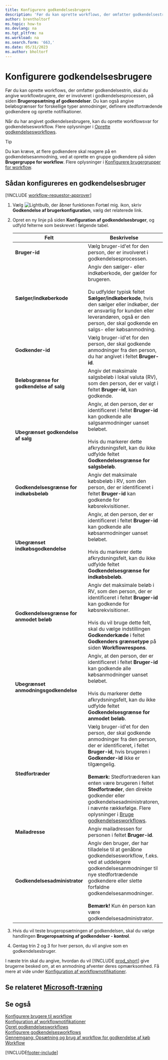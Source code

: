 ```yaml
---
title: Konfigurere godkendelsesbrugere
description: 'Før du kan oprette workflows, der omfatter godkendelsestrin, skal du angive workflowbrugere, der er involveret i godkendelsesprocessen.'
author: brentholtorf
ms.topic: how-to
ms.devlang: na
ms.tgt_pltfrm: na
ms.workload: na
ms.search.form: '663,'
ms.date: 05/31/2023
ms.author: bholtorf
---
```

# Konfigurere godkendelsesbrugere

Før du kan oprette workflows, der omfatter godkendelsestrin, skal du angive workflowbrugere, der er involveret i godkendelsesprocessen, på siden **Brugeropsætning af godkendelser**. Du kan også angive beløbsgrænser for forskellige typer anmodninger, definere stedfortrædende godkendere og oprette notifikationer.  

Når du har angivet godkendelsesbrugere, kan du oprette workflowsvar for godkendelsesworkflow. Flere oplysninger i [Oprette godkendelsesworkflows](across-how-to-create-workflows.md).  

> [!TIP]
> Du kan kræve, at flere godkendere skal reagere på en godkendelsesanmodning, ved at oprette en gruppe godkendere på siden **Brugergruppe for workflow**. Flere oplysninger i [Konfigurere brugergrupper for workflow](across-how-to-set-up-workflow-users.md).  

## Sådan konfigureres en godkendelsesbruger

[!INCLUDE [workflow-requestor-approver](includes/workflow-requestor-approver.md)]

1. Vælg ![Lightbulb, der åbner funktionen Fortæl mig.](media/ui-search/search_small.png "Fortæl mig, hvad du vil foretage dig") ikon, skriv **Godkendelse af brugerkonfiguration**, vælg det relaterede link.  
2. Opret en ny linje på siden **Konfiguration af godkendelsesbruger**, og udfyld felterne som beskrevet i følgende tabel.  

   |Felt|Beskrivelse|
   |-----|-----------|
   |**Bruger-id**|Vælg bruger-id'et for den person, der er involveret i godkendelsesprocessen.|
   |**Sælger/indkøberkode**|Angiv den sælger- eller indkøberkode, der gælder for brugeren.<br /><br /> Du udfylder typisk feltet **Sælger/indkøberkode**, hvis den sælger eller indkøber, der er ansvarlig for kunden eller leverandøren, også er den person, der skal godkende en salgs- eller købsanmodning.|
   |**Godkender-id**|Vælg bruger-id'et for den person, der skal godkende anmodninger fra den person, du har angivet i feltet **Bruger-id**.|
   |**Beløbsgrænse for godkendelse af salg**|Angiv det maksimale salgsbeløb i lokal valuta (RV), som den person, der er valgt i feltet **Bruger-id**, kan godkende.|
   |**Ubegrænset godkendelse af salg**|Angiv, at den person, der er identificeret i feltet **Bruger-id** kan godkende alle salgsanmodninger uanset beløbet.<br /><br /> Hvis du markerer dette afkrydsningsfelt, kan du ikke udfylde feltet **Godkendelsesgrænse for salgsbeløb**.|
   |**Godkendelsesgrænse for indkøbsbeløb**|Angiv det maksimale købsbeløb i RV, som den person, der er identificeret i feltet **Bruger-id** kan godkende for købsrekvisitioner.|
   |**Ubegrænset indkøbsgodkendelse**|Angiv, at den person, der er identificeret i feltet **Bruger-id** kan godkende alle købsanmodninger uanset beløbet.<br /><br /> Hvis du markerer dette afkrydsningsfelt, kan du ikke udfylde feltet **Godkendelsesgrænse for indkøbsbeløb**.|
   |**Godkendelsesgrænse for anmodet beløb**|Angiv det maksimale beløb i RV, som den person, der er identificeret i feltet **Bruger-id** kan godkende for købsrekvisitioner.<br /><br /> Hvis du vil bruge dette felt, skal du vælge indstillingen **Godkenderkæde** i feltet **Godkenders grænsetype** på siden **Workflowrespons**.|
   |**Ubegrænset anmodningsgodkendelse**|Angiv, at den person, der er identificeret i feltet **Bruger-id** kan godkende alle købsanmodninger uanset beløbet.<br /><br /> Hvis du markerer dette afkrydsningsfelt, kan du ikke udfylde feltet **Godkendelsesgrænse for anmodet beløb**.|
   |**Stedfortræder**|Vælg bruger-id'et for den person, der skal godkende anmodninger fra den person, der er identificeret, i feltet **Bruger-id**, hvis brugeren i **Godkender-id** ikke er tilgængelig. <br /><br />**Bemærk:** Stedfortræderen kan enten være brugeren i feltet **Stedfortræder**, den direkte godkender eller godkendelsesadministratoren, i nævnte rækkefølge. Flere oplysninger i [Bruge godkendelsesworkflows](across-how-use-approval-workflows.md).|
   |**Mailadresse**|Angiv mailadressen for personen i feltet **Bruger-id**.|
   |**Godkendelsesadministrator**|Angiv den bruger, der har tilladelse til at genåbne godkendelsesworkflow, f.eks. ved at uddelegere godkendelsesanmodninger til nye stedfortrædende godkendere eller slette forfaldne godkendelsesanmodninger.<br /><br />**Bemærk!** Kun én person kan være godkendelsesadministrator.|

3. Hvis du vil teste brugeropsætningen af godkendelsen, skal du vælge handlingen **Brugeropsætning af godkendelser - kontrol**.  
4. Gentag trin 2 og 3 for hver person, du vil angive som en godkendelsesbruger.  

I næste trin skal du angive, hvordan du vil [!INCLUDE [prod_short](includes/prod_short.md)] give brugerne besked om, at en anmodning afventer deres opmærksomhed. Få mere at vide under [Konfiguration af workflownotifikationer](across-setting-up-workflow-notifications.md).

## Se relateret [Microsoft-træning](/training/modules/create-workflows/)

## Se også

[Konfigurere brugere til workflow](across-how-to-set-up-workflow-users.md)  
[Konfiguration af workflownotifikationer](across-setting-up-workflow-notifications.md)  
[Opret godkendelsesworkflows](across-how-to-create-workflows.md)  
[Konfigurere godkendelsesworkflows](across-set-up-workflows.md)  
[Gennemgang: Opsætning og brug af workflow for godkendelse af køb](walkthrough-setting-up-and-using-a-purchase-approval-workflow.md)  
[Workflow](across-workflow.md)  

[!INCLUDE[footer-include](includes/footer-banner.md)]
